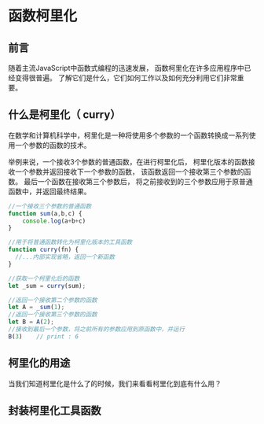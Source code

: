 # 函数柯里化

## 前言

随着主流JavaScript中函数式编程的迅速发展，
函数柯里化在许多应用程序中已经变得很普遍。
了解它们是什么，它们如何工作以及如何充分利用它们非常重要。


## 什么是柯里化（ curry）

在数学和计算机科学中，柯里化是一种将使用多个参数的一个函数转换成一系列使用一个参数的函数的技术。

举例来说，一个接收3个参数的普通函数，在进行柯里化后，
柯里化版本的函数接收一个参数并返回接收下一个参数的函数，
该函数返回一个接收第三个参数的函数。
最后一个函数在接收第三个参数后，
将之前接收到的三个参数应用于原普通函数中，并返回最终结果。

```javascript
//一个接收三个参数的普通函数
function sum(a,b,c) {
    console.log(a+b+c)
}

//用于将普通函数转化为柯里化版本的工具函数
function curry(fn) {
  //...内部实现省略，返回一个新函数
}

//获取一个柯里化后的函数
let _sum = curry(sum);

//返回一个接收第二个参数的函数
let A = _sum(1);
//返回一个接收第三个参数的函数
let B = A(2);
//接收到最后一个参数，将之前所有的参数应用到原函数中，并运行
B(3)    // print : 6
```

## 柯里化的用途

当我们知道柯里化是什么了的时候，我们来看看柯里化到底有什么用？


## 封装柯里化工具函数










